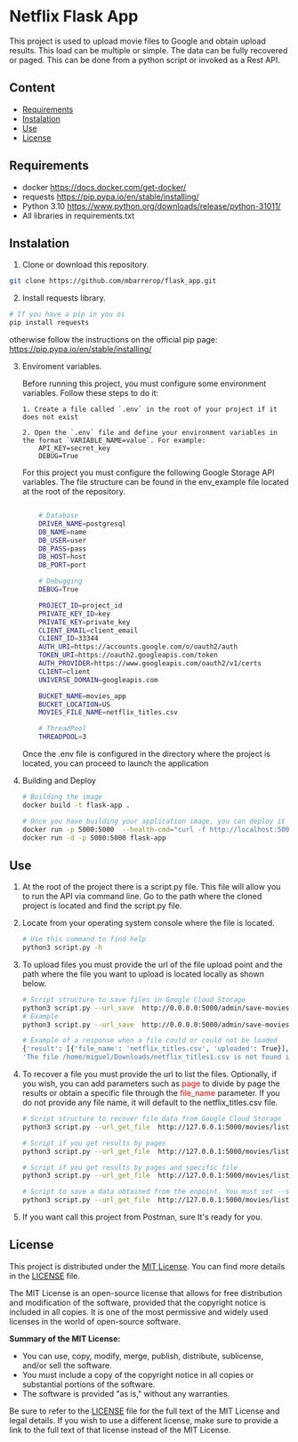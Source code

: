 # Netflix Flask App

This project is used to upload movie files to Google and obtain upload results. This load can be multiple or simple. The data can be fully recovered or paged. This can be done from a python script or invoked as a Rest API.

## Content

- [Requirements](#requisitos)
- [Instalation](#instalación)
- [Use](#uso)
- [License](#licencia)

## Requirements

- docker https://docs.docker.com/get-docker/
- requests https://pip.pypa.io/en/stable/installing/
- Python 3.10 https://www.python.org/downloads/release/python-31011/
- All libraries in requirements.txt

## Instalation

1. Clone or download this repository.

```bash
git clone https://github.com/mbarrerop/flask_app.git
```

2. Install requests library.

```bash
# If you have a pip in you os
pip install requests
```

otherwise follow the instructions on the official pip page: https://pip.pypa.io/en/stable/installing/

3.  Enviroment variables.

    Before running this project, you must configure some environment variables. Follow these steps to do it:

        1. Create a file called `.env` in the root of your project if it does not exist

        2. Open the `.env` file and define your environment variables in the format `VARIABLE_NAME=value`. For example:
            API_KEY=secret_key
            DEBUG=True

    For this project you must configure the following Google Storage API variables. The file structure can be found in the env_example file located at the root of the repository.

    ```bash

        # Database
        DRIVER_NAME=postgresql
        DB_NAME=name
        DB_USER=user
        DB_PASS=pass
        DB_HOST=host
        DB_PORT=port

        # Debugging
        DEBUG=True

        PROJECT_ID=project_id
        PRIVATE_KEY_ID=key
        PRIVATE_KEY=private_key
        CLIENT_EMAIL=client_email
        CLIENT_ID=33344
        AUTH_URI=https://accounts.google.com/o/oauth2/auth
        TOKEN_URI=https://oauth2.googleapis.com/token
        AUTH_PROVIDER=https://www.googleapis.com/oauth2/v1/certs
        CLIENT=client
        UNIVERSE_DOMAIN=googleapis.com

        BUCKET_NAME=movies_app
        BUCKET_LOCATION=US
        MOVIES_FILE_NAME=netflix_titles.csv

        # ThreadPool
        THREADPOOL=3
    ```

    Once the .env file is configured in the directory where the project is located, you can proceed to launch the application

4.  Building and Deploy
    ```bash
    # Building the image
    docker build -t flask-app .
    ```
    ```bash
    # Once you have building your application image, you can deploy it using Docker.
    docker run -p 5000:5000  --health-cmd="curl -f http://localhost:5000/state/healthcheck || exit 1" --health-interval=30s -d
    docker run -d -p 5000:5000 flask-app
    ```

## Use

1. At the root of the project there is a script.py file. This file will allow you to run the API via command line. Go to the path where the cloned project is located and find the script.py file.
2. Locate from your operating system console where the file is located.

   ```bash
   # Use this command to find help
   python3 script.py -h
   ```

3. To upload files you must provide the url of the file upload point and the path where the file you want to upload is located locally as shown below.
   ```bash
   # Script structure to save files in Google Cloud Storage
   python3 script.py --url_save  http://0.0.0.0:5000/admin/save-movies --file_paths "/dir/path/one.csv" "/dir/path/two.csv"
   # Example
   python3 script.py --url_save  http://0.0.0.0:5000/admin/save-movies --file_paths "/home/miguel/Downloads/netflix_titles.csv" "/home/miguel/Downloads/netflix_titles_1.csv"
   ```
   ```bash
   # Example of a response when a file could or could not be loaded
   {'result': [{'file_name': 'netflix_titles.csv', 'uploaded': True}], 'status_code': 200}
   'The file /home/miguel/Downloads/netflix_titles1.csv is not found in the specified path.'
   ```
4. To recover a file you must provide the url to list the files. Optionally, if you wish, you can add parameters such as <span style="color: red;">page</span> to divide by page the results or obtain a specific file through the <span style="color: red;">file_name</span> parameter. If you do not provide any file name, it will default to the netflix_titles.csv file.

   ```bash
   # Script structure to recover file data from Google Cloud Storage
   python3 script.py --url_get_file  http://127.0.0.1:5000/movies/list

   # Script if you get results by pages
   python3 script.py --url_get_file  http://127.0.0.1:5000/movies/list?page=1

   # Script if you get results by pages and specific file
   python3 script.py --url_get_file  http://127.0.0.1:5000/movies/list?page=1&file_name=netflix_titles_1.csv

   # Script to save a data obtained from the enpoint. You must set --save_file as True and a correct path from you local system
   python3 script.py --url_get_file  http://127.0.0.1:5000/movies/list?file_name=netflix_titles_1.csv --save_file True --save_path /home/miguel
   ```

5. If you want call this project from Postman, sure It's ready for you.

## License

This project is distributed under the [MIT License](LICENSE). You can find more details in the [LICENSE](LICENSE) file.

The MIT License is an open-source license that allows for free distribution and modification of the software, provided that the copyright notice is included in all copies. It is one of the most permissive and widely used licenses in the world of open-source software.

**Summary of the MIT License:**

- You can use, copy, modify, merge, publish, distribute, sublicense, and/or sell the software.
- You must include a copy of the copyright notice in all copies or substantial portions of the software.
- The software is provided "as is," without any warranties.

Be sure to refer to the [LICENSE](LICENSE) file for the full text of the MIT License and legal details. If you wish to use a different license, make sure to provide a link to the full text of that license instead of the MIT License.
